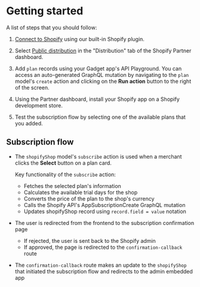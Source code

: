 # Getting started

A list of steps that you should follow:

1. [Connect to Shopify](https://docs.gadget.dev/guides/tutorials/connecting-to-shopify#connecting-to-shopify) using our built-in Shopify plugin.

2. Select [Public distribution](https://shopify.dev/docs/apps/distribution) in the "Distribution" tab of the Shopify Partner dashboard.

3. Add `plan` records using your Gadget app's API Playground. You can access an auto-generated GraphQL mutation by navigating to the `plan` model's `create` action and clicking on the **Run action** button to the right of the screen.

4. Using the Partner dashboard, install your Shopify app on a Shopify development store.

5. Test the subscription flow by selecting one of the available plans that you added.

## Subscription flow

- The `shopifyShop` model's `subscribe` action is used when a merchant clicks the **Select** button on a plan card.

  Key functionality of the `subscribe` action:

  - Fetches the selected plan's information
  - Calculates the available trial days for the shop
  - Converts the price of the plan to the shop's currency
  - Calls the Shopify API's AppSubscriptionCreate GraphQL mutation
  - Updates shopifyShop record using `record.field = value` notation

- The user is redirected from the frontend to the subscription confirmation page

  - If rejected, the user is sent back to the Shopify admin
  - If approved, the page is redirected to the `confirmation-callback` route

- The `confirmation-callback` route makes an update to the `shopifyShop` that initiated the subscription flow and redirects to the admin embedded app
